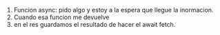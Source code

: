 1. Funcion async: pido algo y estoy a la espera que llegue la inormacion. 
1. Cuando esa funcion me devuelve 
1. en el res guardamos el resultado de hacer el await fetch. 